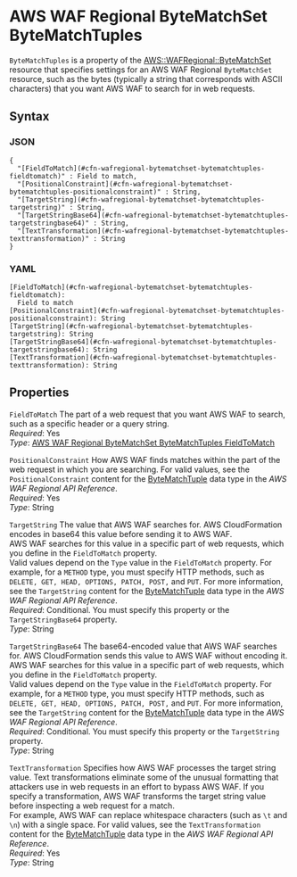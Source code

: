 # AWS WAF Regional ByteMatchSet ByteMatchTuples<a name="aws-properties-wafregional-bytematchset-bytematchtuples"></a>

`ByteMatchTuples` is a property of the [AWS::WAFRegional::ByteMatchSet](aws-resource-wafregional-bytematchset.md) resource that specifies settings for an AWS WAF Regional `ByteMatchSet` resource, such as the bytes \(typically a string that corresponds with ASCII characters\) that you want AWS WAF to search for in web requests\.

## Syntax<a name="w2922ab1c21c10d221c13c15b5"></a>

### JSON<a name="aws-properties-wafregional-bytematchset-bytematchtuples-syntax.json"></a>

```
{
  "[FieldToMatch](#cfn-wafregional-bytematchset-bytematchtuples-fieldtomatch)" : Field to match,
  "[PositionalConstraint](#cfn-wafregional-bytematchset-bytematchtuples-positionalconstraint)" : String,
  "[TargetString](#cfn-wafregional-bytematchset-bytematchtuples-targetstring)" : String,
  "[TargetStringBase64](#cfn-wafregional-bytematchset-bytematchtuples-targetstringbase64)" : String,
  "[TextTransformation](#cfn-wafregional-bytematchset-bytematchtuples-texttransformation)" : String
}
```

### YAML<a name="aws-properties-wafregional-bytematchset-bytematchtuples-syntax.yaml"></a>

```
[FieldToMatch](#cfn-wafregional-bytematchset-bytematchtuples-fieldtomatch):
  Field to match
[PositionalConstraint](#cfn-wafregional-bytematchset-bytematchtuples-positionalconstraint): String
[TargetString](#cfn-wafregional-bytematchset-bytematchtuples-targetstring): String
[TargetStringBase64](#cfn-wafregional-bytematchset-bytematchtuples-targetstringbase64): String
[TextTransformation](#cfn-wafregional-bytematchset-bytematchtuples-texttransformation): String
```

## Properties<a name="w2922ab1c21c10d221c13c15b7"></a>

`FieldToMatch`  <a name="cfn-wafregional-bytematchset-bytematchtuples-fieldtomatch"></a>
The part of a web request that you want AWS WAF to search, such as a specific header or a query string\.  
*Required*: Yes  
*Type*: [AWS WAF Regional ByteMatchSet ByteMatchTuples FieldToMatch](aws-properties-wafregional-bytematchset-bytematchtuples-fieldtomatch.md)

`PositionalConstraint`  <a name="cfn-wafregional-bytematchset-bytematchtuples-positionalconstraint"></a>
How AWS WAF finds matches within the part of the web request in which you are searching\. For valid values, see the `PositionalConstraint` content for the [ByteMatchTuple](https://docs.aws.amazon.com/waf/latest/APIReference/API_regional_ByteMatchTuple.html) data type in the *AWS WAF Regional API Reference*\.  
*Required*: Yes  
*Type*: String

`TargetString`  <a name="cfn-wafregional-bytematchset-bytematchtuples-targetstring"></a>
The value that AWS WAF searches for\. AWS CloudFormation encodes in base64 this value before sending it to AWS WAF\.  
AWS WAF searches for this value in a specific part of web requests, which you define in the `FieldToMatch` property\.  
Valid values depend on the `Type` value in the `FieldToMatch` property\. For example, for a `METHOD` type, you must specify HTTP methods, such as `DELETE, GET, HEAD, OPTIONS, PATCH, POST,` and `PUT`\. For more information, see the `TargetString` content for the [ByteMatchTuple](https://docs.aws.amazon.com/waf/latest/APIReference/API_regional_ByteMatchTuple.html) data type in the *AWS WAF Regional API Reference*\.  
*Required*: Conditional\. You must specify this property or the `TargetStringBase64` property\.  
*Type*: String

`TargetStringBase64`  <a name="cfn-wafregional-bytematchset-bytematchtuples-targetstringbase64"></a>
The base64\-encoded value that AWS WAF searches for\. AWS CloudFormation sends this value to AWS WAF without encoding it\.  
AWS WAF searches for this value in a specific part of web requests, which you define in the `FieldToMatch` property\.  
Valid values depend on the `Type` value in the `FieldToMatch` property\. For example, for a `METHOD` type, you must specify HTTP methods, such as `DELETE, GET, HEAD, OPTIONS, PATCH, POST,` and `PUT`\. For more information, see the `TargetString` content for the [ByteMatchTuple](https://docs.aws.amazon.com/waf/latest/APIReference/API_regional_ByteMatchTuple.html) data type in the *AWS WAF Regional API Reference*\.  
*Required*: Conditional\. You must specify this property or the `TargetString` property\.  
*Type*: String

`TextTransformation`  <a name="cfn-wafregional-bytematchset-bytematchtuples-texttransformation"></a>
Specifies how AWS WAF processes the target string value\. Text transformations eliminate some of the unusual formatting that attackers use in web requests in an effort to bypass AWS WAF\. If you specify a transformation, AWS WAF transforms the target string value before inspecting a web request for a match\.  
For example, AWS WAF can replace whitespace characters \(such as `\t` and `\n`\) with a single space\. For valid values, see the `TextTransformation` content for the [ByteMatchTuple](https://docs.aws.amazon.com/waf/latest/APIReference/API_regional_ByteMatchTuple.html) data type in the *AWS WAF Regional API Reference*\.  
*Required*: Yes  
*Type*: String